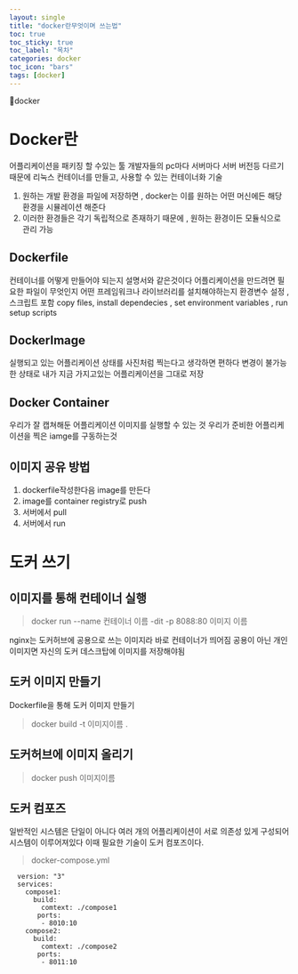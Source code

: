 ```yaml
---
layout: single
title: "docker란무엇이며 쓰는법"
toc: true
toc_sticky: true
toc_label: "목차"
categories: docker
toc_icon: "bars"
tags: [docker]
---
```


📘docker

# Docker란
어플리케이션을 패키징 할 수있는 툴
개발자들의 pc마다 서버마다 서버 버전등 다르기때문에 
리눅스 컨테이너를 만들고, 사용할 수 있는 컨테이너화 기술

1. 원하는 개발 환경을 파일에 저장하면 , docker는 이를 원하는 어떤 머신에든 해당 환경을 시뮬레이션 해준다
2. 이러한 환경들은 각기 독립적으로 존재하기 때문에 , 원하는 환경이든 모듈식으로 관리 가능
## Dockerfile
컨테이너를 어떻게 만들어야 되는지 설명서와 같은것이다
어플리케이션을 만드려면 필요한 파일이 무엇인지 어떤 프레임워크나 라이브러리를 설치해야하는지
환경변수 설정 , 스크립트 포함
copy files, install dependecies , set environment variables , run setup scripts

## DockerImage
실행되고 있는 어플리케이션 상태를 사진처럼 찍는다고 생각하면 편하다
변경이 불가능한 상태로 내가 지금 가지고있는 어플리케이션을 그대로 저장

## Docker Container
우리가 잘 캡쳐해둔 어플리케이션 이미지를 실행할 수 있는 것
우리가 준비한 어플리케이션을 찍은 iamge를 구동하는것

## 이미지 공유 방법
1. dockerfile작성한다음 image를 만든다
2. image를 container registry로 push
3. 서버에서 pull
4. 서버에서 run

# 도커 쓰기

## 이미지를 통해 컨테이너 실행 
> docker run --name 컨테이너 이름 -dit -p 8088:80 이미지 이름

nginx는 도커허브에 공용으로 쓰는 이미지라 바로 컨테이너가 띄어짐
공용이 아닌 개인 이미지면 자신의 도커 데스크탑에 이미지를 저장해야됨

## 도커 이미지 만들기
Dockerfile을 통해 도커 이미지 만들기
> docker build -t 이미지이름 .

## 도커허브에 이미지 올리기
> docker push 이미지이름

## 도커 컴포즈
일반적인 시스템은 단일이 아니다 여러 개의 어플리케이션이 서로 의존성 있게 구성되어 시스템이 이루어져있다
이때 필요한 기술이 도커 컴포즈이다.
> docker-compose.yml
```
  version: "3"
  services:
    compose1:
      build:
        comtext: ./compose1
       ports:
        - 8010:10
    compose2:
      build:
        comtext: ./compose2
       ports:
        - 8011:10        
```